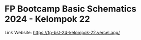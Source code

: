 # FP Bootcamp Basic Schematics 2024 - Kelompok 22

Link Website: https://fp-bst-24-kelompok-22.vercel.app/

